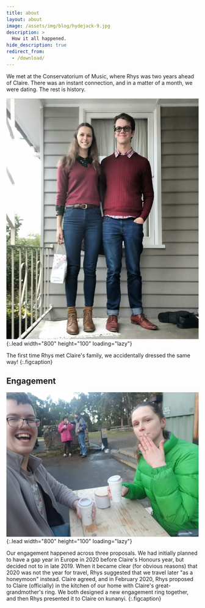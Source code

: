 ```yaml
---
title: about
layout: about
image: /assets/img/blog/hydejack-9.jpg
description: >
  How it all happened.
hide_description: true
redirect_from:
  - /download/
---
```


We met at the Conservatorium of Music, where Rhys was two years ahead of Claire. There was an instant connection, and in a matter of a month, we were dating. The rest is history.

![When we matched](/assets/img/matching.jpg){:.lead width="800" height="100" loading="lazy"}

The first time Rhys met Claire's family, we accidentally dressed the same way!
{:.figcaption}

## Engagement

![Engagement pic](/assets/img/engagement.jpg){:.lead width="800" height="100" loading="lazy"}

Our engagement happened across three proposals. We had initially planned to have a gap year in Europe in 2020 before Claire's Honours year, but decided not to in late 2019. When it became clear (for obvious reasons) that 2020 was not the year for travel, Rhys suggested that we travel later "as a honeymoon" instead. Claire agreed, and in February 2020, Rhys proposed to Claire (officially) in the kitchen of our home with Claire's great-grandmother's ring. We both designed a new engagement ring together, and then Rhys presented it to Claire on kunanyi.
{:.figcaption}
